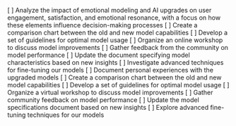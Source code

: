 [ ] Analyze the impact of emotional modeling and AI upgrades on user engagement, satisfaction, and emotional resonance, with a focus on how these elements influence decision-making processes
[ ] Create a comparison chart between the old and new model capabilities
[ ] Develop a set of guidelines for optimal model usage
[ ] Organize an online workshop to discuss model improvements
[ ] Gather feedback from the community on model performance
[ ] Update the document specifying model characteristics based on new insights
[ ] Investigate advanced techniques for fine-tuning our models
[ ] Document personal experiences with the upgraded models
[ ] Create a comparison chart between the old and new model capabilities
[ ] Develop a set of guidelines for optimal model usage
[ ] Organize a virtual workshop to discuss model improvements
[ ] Gather community feedback on model performance
[ ] Update the model specifications document based on new insights
[ ] Explore advanced fine-tuning techniques for our models